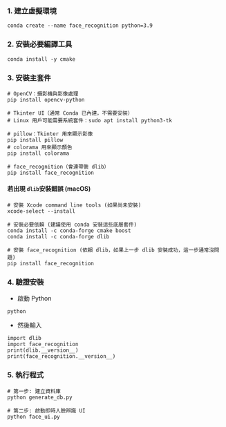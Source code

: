 ### 1. 建立虛擬環境
```bash!
conda create --name face_recognition python=3.9
```

### 2. 安裝必要編譯工具
```bash!
conda install -y cmake
```

### 3. 安裝主套件
```bash!
# OpenCV：攝影機與影像處理
pip install opencv-python

# Tkinter UI（通常 Conda 已內建，不需要安裝）
# Linux 用戶可能需要系統套件：sudo apt install python3-tk

# pillow：Tkinter 用來顯示影像
pip install pillow
# colorama 用來顯示顏色
pip install colorama

# face_recognition（會連帶裝 dlib）
pip install face_recognition
```

#### 若出現 `dlib`安裝錯誤 (macOS)
```bash!
# 安裝 Xcode command line tools (如果尚未安裝)
xcode-select --install

# 安裝必要依賴 (建議使用 conda 安裝這些底層套件)
conda install -c conda-forge cmake boost
conda install -c conda-forge dlib

# 安裝 face_recognition (依賴 dlib，如果上一步 dlib 安裝成功，這一步通常沒問題)
pip install face_recognition
```

### 4. 驗證安裝
- 啟動 Python
```bash!
python
```
- 然後輸入
```python!
import dlib
import face_recognition
print(dlib.__version__)
print(face_recognition.__version__)
```

### 5. 執行程式
```bash!
# 第一步: 建立資料庫
python generate_db.py

# 第二步: 啟動即時人臉辨識 UI
python face_ui.py
```
